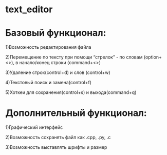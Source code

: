 # text_editor

# Базовый функционал:

1)Возможность редактирования файла

2)Перемещение по тексту при помощи “стрелок” - по словам (option+<>), в начало/конец строки (command+<>)

3)Удаление строк(control+d) и слов (control+w)

4)Текстовый поиск и замена(control+f)

5)Хоткеи для сохранения(control+s) и выхода(command+q)

# Дополнительный функционал:

1)Графический интерфейс

2)Возможность сохранять файл как .cpp, .py, .c

3)Возможность выставлять шрифты и размер
